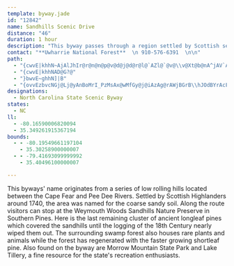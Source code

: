 ```yaml
---
template: byway.jade
id: "12842"
name: Sandhills Scenic Drive
distance: "46"
duration: 1 hour
description: "This byway passes through a region settled by Scottish settlers, and named for its coarse sandy soil."
contact: "**Uwharrie National Forest**  \n 910-576-6391  \n\n"
path: 
  - "{cwvE|khhN~AjAlJhIr@r@n@n@p@v@d@j@d@r@l@`AZl@`@v@\\v@Xt@b@nA^jAV`A@BT|@Pz@\\jBLt@r@vG|BvSfBdPXrBl@zEN|ARzAXrCnAfLDXjAtKjDn[ZpC\\nDf@xE"
  - "{cwvE|khhNAD@G?@"
  - "}bwvE~ghhN]|B"
  - "{ovvEzbvcNGj@Lj@yAnBoMrI_PzMsAx@wMfGy@j@iAzAg@rAWjBGrB\\hJOdBYrAcF|LmC~FmGfJsAlC_O|b@}@`BqAjBkClCcKtH}NfKsDfD_C`DoApCmAtEo@~CaG|UiA`EsWvt@sBpH_BtJmBhOsDdWu@bCaIbSmVjbAoRbiAwFz]aK|l@kIjh@mFpVe]t{Am@rDa@tEy@v\\o@|SMdBYdBsWfdAcAtFyEdp@EzLPjYyCdgBNnGXlCr@pDpL`]fJtZhLpa@tAjHXvCN`GCh\\kBv[?`D^nDh@|B~DjLzX`u@fNh`@^fBRlBlCfg@~@nEl@hBjAzBdk@zw@x@zA~Qva@rW~]|BrCxe@fp@`GzHzAfCvAjDt@fC|Qv}@xAhGT|AH~A~@lb@`G`tC@xDK`F}@zJo@xD}F~Uu@~DwDdY_@~E?rCHjCXnCfLnu@b@vFXt]DxMS`FgCpXGdB?fGn@pOnBtZl@zNh@p\\tAzn@Td\\l@b[XvKNjCt@hFpFzXzAfHXlBx@`DpDbRtAdIX`H\\jx@CtNmBvbBQxLi@xNy@jFcAtEqNjc@wA~DyEnKc@rB_@pBsFbh@a@~GO~k@BnIHrBh@`Fr@lEdPbq@t@xENlDYrl@TlB\\rAlC~FlHzKtPbVvCbFtJzRrDrGrFnHbe@|f@tBfCv@lAxE|JzJlTvGbNdPfSfKtLbTtRfBhBnQbYdQzSfAfBtAxCrAnFX~CJ~EQfFwE~f@ErAIrDDtDH`Cd@lEl@vDna@tlBvGb\\|[|{AlAfHfLl`AfDfX~@`FhWdaA\\tBXvCNxBHxDCxDe@jHs@|E_B`Geq@nxA{DnJ{@dEO`BDlFXfCZdB|@nCn@vAvT|\\dDhHrAzF|@fHzBbe@VnKIxEi@nFyCnQOV{Fj\\qG~\\yDlJy@zDmAxGa@~A_AfCmD`HaBfGUlBOzBe@z\\_@tGqAfHkMdg@{@tEoIn_A{@tEe@rAgBxDsOjSy[dg@sBdC_At@gCdBsCdAmk@|JwDrAgC~A_CvBiUhUyAfBs@lAuA`DqAvEUxAoM|tAkA`G_Lp\\[rA}@dG"
designations: 
  - North Carolina State Scenic Byway
states: 
  - NC
ll: 
  - -80.16590006820094
  - 35.349261915367194
bounds: 
  - - -80.19549661197104
    - 35.30258900000007
  - - -79.41693099999992
    - 35.40496100000007

---
```


<p>This byways' name originates from a series of low rolling hills
located between the Cape Fear and Pee Dee Rivers. Settled by
Scottish Highlanders around 1740, the area was named for the coarse
sandy soil. Along the route visitors can stop at the Weymouth Woods
Sandhills Nature Preserve in Southern Pines. Here is the last
remaining cluster of ancient longleaf pines which covered the
sandhills until the logging of the 18th Century nearly wiped them
out. The surrounding swamp forest also houses rare plants and
animals while the forest has regenerated with the faster growing
shortleaf pine. Also found on the byway are Morrow Mountain State
Park and Lake Tillery, a fine resource for the state's recreation
enthusiasts.</p>
